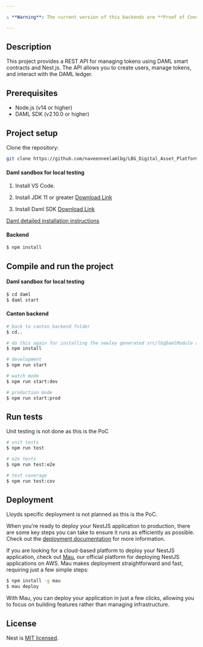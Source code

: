 ```yaml
---

⚠️ **Warning**: The current version of this backends are **Proof of Concept (PoC)** and is intended for demonstration and testing purposes only. It is currently pre configured to work using few settings either from .env or some hard coded values. Please exercise caution and do not use it in production or with real assets until further development and testing have been completed.

--- 
```


## Description

This project provides a REST API for managing tokens using DAML smart contracts and Nest.js. The API allows you to create users, manage tokens, and interact with the DAML ledger.

## Prerequisites

- Node.js (v14 or higher)
- DAML SDK (v2.10.0 or higher)

## Project setup

Clone the repository:

```bash
git clone https://github.com/naveenneelamlbg/LBG_Digital_Asset_Platform.git
```

#### Daml sandbox for local testing

1. Install VS Code.

2. Install JDK 11 or greater <a href="https://adoptium.net/en-GB/" target="blank">Download Link</a>

3. Install Daml SDK <a href="https://github.com/digital-asset/daml/releases/download/v2.10.0/daml-sdk-2.10.0-windows.exe" target="blank">Download Link</a>

<p>
  <a href="https://docs.daml.com/getting-started/installation.html" target="blank">Daml detailed installation instructions</a>
</p>

#### Backend
```bash
$ npm install
```

## Compile and run the project

#### Daml sandbox for local testing
```bash
$ cd daml
$ daml start 
```

#### Canton backend

```bash
# back to canton backend folder
$ cd..

# do this again for installing the newley generated src/lbgDamlModule as per the sandbox deployment, if you ran daml start
$ npm install

# development
$ npm run start

# watch mode
$ npm run start:dev

# production mode
$ npm run start:prod
```

## Run tests
Unit testing is not done as this is the PoC

```bash
# unit tests
$ npm run test

# e2e tests
$ npm run test:e2e

# test coverage
$ npm run test:cov
```

## Deployment

Lloyds specific deployment is not planned as this is the PoC.

When you're ready to deploy your NestJS application to production, there are some key steps you can take to ensure it runs as efficiently as possible. Check out the [deployment documentation](https://docs.nestjs.com/deployment) for more information.

If you are looking for a cloud-based platform to deploy your NestJS application, check out [Mau](https://mau.nestjs.com), our official platform for deploying NestJS applications on AWS. Mau makes deployment straightforward and fast, requiring just a few simple steps:

```bash
$ npm install -g mau
$ mau deploy
```

With Mau, you can deploy your application in just a few clicks, allowing you to focus on building features rather than managing infrastructure.


## License

Nest is [MIT licensed](https://github.com/nestjs/nest/blob/master/LICENSE).
